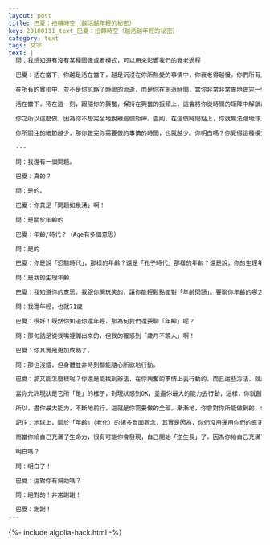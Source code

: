 ```yaml
---
layout: post
title: 巴夏：扭轉時空（越活越年輕的秘密）
key: 20180111_text_巴夏：扭轉時空（越活越年輕的秘密）
category: text
tags: 文字
text: |
  問：我想知道有沒有某種圖像或者模式，可以用來影響我們的衰老過程

  巴夏：活在當下，你越是活在當下，越是沉浸在你所熱愛的事情中，你衰老得越慢。你們所有人都知道，當你們很開心的時候，感覺「時光在飛逝」。你們也知道，時間並不是真的在飛。

  在所有的實相中，並不是你忽略了時間的流逝，而是你在創造時間，當你非常非常專地做完一件事情，你說：「一眨眼間，幾個小時過去了！哇哦！時間都跑哪去了？」你其實並沒有創造這幾個小時，你感覺過了半個小時，而對於地球上的其他人來說，已經過了三個小時了。那你其實只「成長」了半個小時（相對的，其他人則成長了三個小時）。

  活在當下，待在這一刻，跟隨你的興奮，保持在興奮的振頻上，這會將你從時間的矩陣中解鎖出來，並讓你相對地不長年齡（不變老）。而當你意識到三個小時已經過去了，你就自動地將自己與「時間之流」重新連接。這個「時間之流」是你們所有人共同決定的，且共享的。

  你之所以這麼做，因為你不想完全地脫離這個矩陣。否則，在這個時間點上，你就無法跟地球上的很多人進行互動。但如果你們所有人「活在當下」的時間越長，那你們越容易在「當下」進行互動，你們所體驗到的「年齡的增長」也就越少，因為你們所創造的時間少了。當你停留在當下這一刻，你所創造的「細節」就少了。你就能看見自己所做的事情的「藍圖」，並且你會允許高我，讓祂將細節展開，允許祂自主地安置，你無需將你的意識碎片化，才能讓你處理好所有你憂慮的細節，或將這些細節有序地到位。

  你所關注的細節越少，那你做完你需要做的事情的時間，也就越少。你明白嗎？你覺得這種模式，適合你嗎？

  ---

  問：我還有一個問題。

  巴夏：真的？

  問：是的。

  巴夏：你真是「問題如泉湧」啊！

  問：是關於年齡的

  巴夏：年齡/時代？（Age有多個意思）

  問：是的

  巴夏：你是說「恐龍時代」，那樣的年齡？還是「孔子時代」那樣的年齡？還是說，你的生理年齡？

  問：是我的生理年齡

  巴夏：我知道你的意思。我跟你開玩笑的，讓你能輕鬆點面對「年齡問題」。要聊你年齡的哪方面呢？你多老了哈？（你多大）？

  問：我還年輕，也就71歲

  巴夏：很好！既然你知道你還年輕，那為何我們還要聊「年齡」呢？

  問：那句話是從我嘴裡蹦出來的，但我的確感到「歲月不饒人」啊！

  巴夏：你其實是更加成熟了。

  問：那也沒錯，但身體並非時刻都能隨心所欲地行動。

  巴夏：那又能怎麼樣呢？你還是能找到辦法，在你興奮的事情上去行動的。而且這些方法，就是你身體的現狀所能做到的。也許看似矛盾，但當你這麼做了，你會發現，你的身體有能力做到更多。

  當你允許現狀是它所「是」的樣子，對現狀感到OK，並盡你最大的能力去行動，這樣，你就創造了更多的機會，讓「現狀」變得不是「現狀」。你改變了「現狀」，讓現狀跟你的釋放出的能量吻合。

  所以，盡你最大能力，不斷地前行，這就是你需要做的全部。漸漸地，你會對你所能做到的，倍感驚喜！前提是，你不再限制自己，並允許自己成為真正的自己。

  記住：地球上，關於「年齡」（老化）的諸多負面觀念，其實是因為，你們沒用運用你們的真正能量去行事。你們的能量淤塞了，你們抑制住自己的能量，沒有讓你們的全部能量，來滋養身體。你們切斷了與能量源頭的連接，僅僅是因為，你們沒有活出你們的全部激情。於是，當身體與能量源頭的連接切斷時，身體便開始萎縮、衰老，然後，死亡！

  而當你給自己充滿了生命力，很有可能你會發現，自己開始「逆生長」了。因為你給自己充滿了「活」力（Fill yourslef up），活力滿了，身體就會彈起來，變得豐滿，不再萎縮、衰老（Plump yourself up）。

  明白嗎？

  問：明白了！

  巴夏：這對你有幫助嗎？

  問：絕對的！非常謝謝！

  巴夏：謝謝！
---
```


{%- include algolia-hack.html -%}
